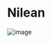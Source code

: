 # Nilean

![image](https://github.com/user-attachments/assets/058fc37b-b1d9-44e2-ae2c-59476f36cabc)

